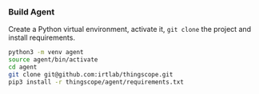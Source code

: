 ### Build Agent
Create a Python virtual environment, activate it, `git clone` the project and install requirements.
```sh
python3 -m venv agent
source agent/bin/activate
cd agent
git clone git@github.com:irtlab/thingscope.git
pip3 install -r thingscope/agent/requirements.txt
```
